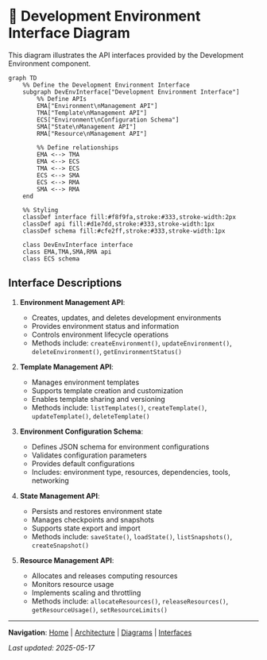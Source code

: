 # 🔌 Development Environment Interface Diagram

This diagram illustrates the API interfaces provided by the Development Environment component.

```mermaid
graph TD
    %% Define the Development Environment Interface
    subgraph DevEnvInterface["Development Environment Interface"]
        %% Define APIs
        EMA["Environment\nManagement API"] 
        TMA["Template\nManagement API"]
        ECS["Environment\nConfiguration Schema"]
        SMA["State\nManagement API"]
        RMA["Resource\nManagement API"]

        %% Define relationships
        EMA <--> TMA
        EMA <--> ECS
        TMA <--> ECS
        ECS <--> SMA
        ECS <--> RMA
        SMA <--> RMA
    end

    %% Styling
    classDef interface fill:#f8f9fa,stroke:#333,stroke-width:2px
    classDef api fill:#d1e7dd,stroke:#333,stroke-width:1px
    classDef schema fill:#cfe2ff,stroke:#333,stroke-width:1px

    class DevEnvInterface interface
    class EMA,TMA,SMA,RMA api
    class ECS schema
```

## Interface Descriptions

1. **Environment Management API**:
   - Creates, updates, and deletes development environments
   - Provides environment status and information
   - Controls environment lifecycle operations
   - Methods include: `createEnvironment()`, `updateEnvironment()`, `deleteEnvironment()`, `getEnvironmentStatus()`

2. **Template Management API**:
   - Manages environment templates
   - Supports template creation and customization
   - Enables template sharing and versioning
   - Methods include: `listTemplates()`, `createTemplate()`, `updateTemplate()`, `deleteTemplate()`

3. **Environment Configuration Schema**:
   - Defines JSON schema for environment configurations
   - Validates configuration parameters
   - Provides default configurations
   - Includes: environment type, resources, dependencies, tools, networking

4. **State Management API**:
   - Persists and restores environment state
   - Manages checkpoints and snapshots
   - Supports state export and import
   - Methods include: `saveState()`, `loadState()`, `listSnapshots()`, `createSnapshot()`

5. **Resource Management API**:
   - Allocates and releases computing resources
   - Monitors resource usage
   - Implements scaling and throttling
   - Methods include: `allocateResources()`, `releaseResources()`, `getResourceUsage()`, `setResourceLimits()`

---

<!-- 🧭 NAVIGATION -->
**Navigation**: [Home](../README.md) | [Architecture](../README.md) | [Diagrams](./README.md) | [Interfaces](../interfaces/development-environment-interface.md)

*Last updated: 2025-05-17*